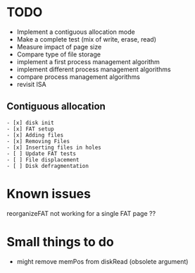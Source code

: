 # TODO

- Implement a contiguous allocation mode
- Make a complete test (mix of write, erase, read)
- Measure impact of page size
- Compare type of file storage
- implement a first process management algorithm
- implement different process management algorithms
- compare process management algorithms
- revisit ISA
## Contiguous allocation
    - [x] disk init 
    - [x] FAT setup
    - [x] Adding files
    - [x] Removing Files
    - [x] Inserting files in holes
    - [ ] Update FAT tests
    - [ ] File displacement
    - [ ] Disk defragmentation

# Known issues

reorganizeFAT not working for a single FAT page ??

# Small things to do

- might remove memPos from diskRead (obsolete argument)
